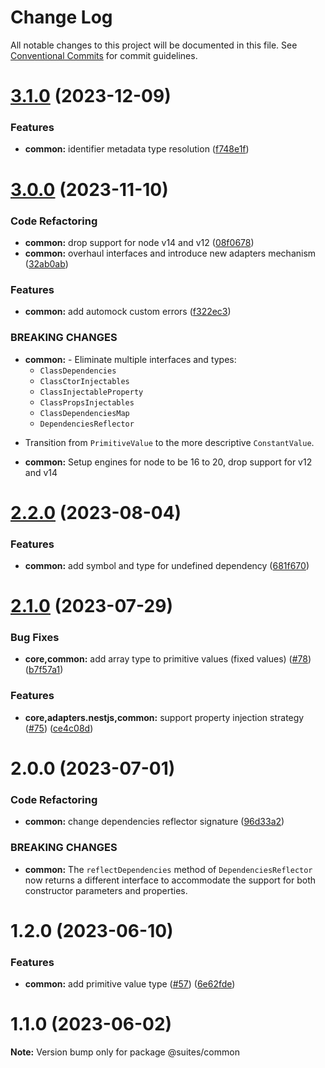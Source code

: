 # Change Log

All notable changes to this project will be documented in this file.
See [Conventional Commits](https://conventionalcommits.org) for commit guidelines.

# [3.1.0](https://github.com/suites-dev/suites/compare/@suites/common@3.0.0...@suites/common@3.1.0) (2023-12-09)

### Features

- **common:** identifier metadata type resolution ([f748e1f](https://github.com/suites-dev/suites/commit/f748e1ff9c8d92199db3c13bc920d94c2e4c99dc))

# [3.0.0](https://github.com/suites-dev/suites/compare/@suites/common@2.2.0...@suites/common@3.0.0) (2023-11-10)

### Code Refactoring

- **common:** drop support for node v14 and v12 ([08f0678](https://github.com/suites-dev/suites/commit/08f06782e927f5219b8feaf3ab7cbee7a394d1e1))
- **common:** overhaul interfaces and introduce new adapters mechanism ([32ab0ab](https://github.com/suites-dev/suites/commit/32ab0ab44f5b0572c98ea3707598fa207168d488))

### Features

- **common:** add automock custom errors ([f322ec3](https://github.com/suites-dev/suites/commit/f322ec3282a130ea9cc4868fc9c6872f631de593))

### BREAKING CHANGES

- **common:** - Eliminate multiple interfaces and types:
  - `ClassDependencies`
  - `ClassCtorInjectables`
  - `ClassInjectableProperty`
  - `ClassPropsInjectables`
  - `ClassDependenciesMap`
  - `DependenciesReflector`

* Transition from `PrimitiveValue` to the more descriptive `ConstantValue`.

- **common:** Setup engines for node to be 16 to 20, drop support for v12 and v14

# [2.2.0](https://github.com/suites-dev/suites/compare/@suites/common@2.1.0...@suites/common@2.2.0) (2023-08-04)

### Features

- **common:** add symbol and type for undefined dependency ([681f670](https://github.com/suites-dev/suites/commit/681f670ad93f5d6bc000ca946c14e0837bff73ea))

# [2.1.0](https://github.com/suites-dev/suites/compare/@suites/common@2.0.0...@suites/common@2.1.0) (2023-07-29)

### Bug Fixes

- **core,common:** add array type to primitive values (fixed values) ([#78](https://github.com/suites-dev/suites/issues/78)) ([b7f57a1](https://github.com/suites-dev/suites/commit/b7f57a10e7ff3a231a2a69ba7ad3d6c79941ce82))

### Features

- **core,adapters.nestjs,common:** support property injection strategy ([#75](https://github.com/suites-dev/suites/issues/75)) ([ce4c08d](https://github.com/suites-dev/suites/commit/ce4c08dde68d63f95b766fa0b942d7794069d0bf))

# 2.0.0 (2023-07-01)

### Code Refactoring

- **common:** change dependencies reflector signature ([96d33a2](https://github.com/suites-dev/suites/commit/96d33a28c97ad93c8bd27d50b4bdf8ab43d11308))

### BREAKING CHANGES

- **common:** The `reflectDependencies` method of `DependenciesReflector` now returns a different interface to accommodate the support for both constructor parameters and properties.

# 1.2.0 (2023-06-10)

### Features

- **common:** add primitive value type ([#57](https://github.com/suites-dev/suites/issues/57)) ([6e62fde](https://github.com/suites-dev/suites/commit/6e62fdeafa2956a23ab550935edb6e596d162531))

# 1.1.0 (2023-06-02)

**Note:** Version bump only for package @suites/common
